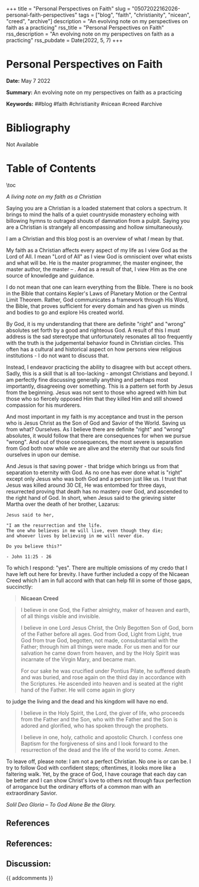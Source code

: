 +++
title = "Personal Perspectives on Faith"
slug = "05072022162026-personal-faith-perspectives"
tags = ["blog", "faith", "christianity", "nicean", "creed", "archive"]
description = "An evolving note on my perspectives on faith as a practicing"
rss_title = "Personal Perspectives on Faith"
rss_description = "An evolving note on my perspectives on faith as a practicing"
rss_pubdate = Date(2022, 5, 7)
+++



Personal Perspectives on Faith
=========

**Date:** May 7 2022

**Summary:** An evolving note on my perspectives on faith as a practicing

**Keywords:** ##blog #faith #christianity #nicean #creed #archive

Bibliography
==========

Not Available

Table of Contents
=========

\toc

*A living note on my faith as a Christian*

Saying you are a Christian is a loaded statement that colors a spectrum. It brings to mind the halls of a quiet countryside monastery echoing with billowing hymns to outraged shouts of damnation from a pulpit. Saying you are a Christian is strangely all encompassing and hollow simultaneously.

I am a Christian and this blog post is an overview of what *I* mean by that.

My faith as a Christian affects every aspect of my life as I view God as the Lord of All. I mean "Lord of All" as I view God is omniscient over what exists and what will be. He is the master programmer, the master engineer, the master author, the master – . And as a result of that, I view Him as the one source of knowledge and guidance.

I do not mean that one can learn everything from the Bible. There is no book in the Bible that contains Kepler's Laws of Planetary Motion or the Central Limit Theorem.  Rather, God communicates a framework through His Word, the Bible, that proves sufficient for every domain and has given us minds and bodies to go and explore His created world.

By God, it is my understanding that there are definite "right" and "wrong" absolutes set forth by a good and righteous God. A result of this I must address is the sad stereotype that unfortunately resonates all too frequently with the truth is the judgemental behavior found in Christian circles. This often has a cultural and historical aspect on how persons view religious institutions - I do not want to discuss that.

Instead, I endeavor practicing the ability to disagree with but accept others. Sadly, this is a skill that is all too-lacking - amongst Christians and beyond. I am perfectly fine discussing generally anything and perhaps most importantly, disagreeing over something. This is a pattern set forth by Jesus from the beginning. Jesus was not sent to those who agreed with him but those who so fiercely opposed Him that they killed Him and still showed compassion for his murderers.

And most important in my faith is my acceptance and trust in the person who is Jesus Christ as the Son of God and Savior of the World. Saving us from what? Ourselves. As I believe there are definite "right" and "wrong" absolutes, it would follow that there are consequences for when we pursue "wrong". And out of those consequences, the most severe is separation from God both now while we are alive and the eternity that our souls find ourselves in upon our demise.

And Jesus is that saving power - that bridge which brings us from that separation to eternity with God. As no one has ever done what is "right" except only Jesus who was both God and a person just like us. I trust that Jesus was killed around 30 CE, He was entombed for three days, resurrected proving that death has no mastery over God, and ascended to the right hand of God. In short, when Jesus said to the grieving sister Martha over the death of her brother, Lazarus:

```
Jesus said to her,

"I am the resurrection and the life. 
The one who believes in me will live, even though they die; 
and whoever lives by believing in me will never die.

Do you believe this?"

- John 11:25 - 26
```

To which I respond: "yes".  There are multiple omissions of my credo that I have left out here for brevity. I have further included a copy of the Nicaean Creed which I am in full accord with that can help fill in some of those gaps, succinctly:

> **Nicaean Creed**


> I believe in one God, the Father almighty, maker of heaven and earth, of all things visible and invisible. 
>
> I believe in one Lord Jesus Christ, the Only Begotten Son of God, born of the Father before all ages. God from God, Light from Light, true God from true God, begotten, not made, consubstantial with the Father; through him all things were made. For us men and for our salvation he came down from heaven, and by the Holy Spirit was incarnate of the Virgin Mary, and became man.
>
> For our sake he was crucified under Pontius Pilate, he suffered death and was buried, and rose again on the third day in accordance with the Scriptures. He ascended into heaven and is seated at the right hand of the Father. He will come again in glory


to judge the living and the dead and his kingdom will have no end.

> I believe in the Holy Spirit, the Lord, the giver of life, who proceeds from the Father and the Son, who with the Father and the Son is adored and glorified, who has spoken through the prophets.
>
> I believe in one, holy, catholic and apostolic Church. I confess one Baptism for the forgiveness of sins and I look forward to the resurrection of the dead and the life of the world to come. Amen.


To leave off, please note: I am not a perfect Christian. No one is or can be. I try to follow God with confident steps; oftentimes, it looks more like a faltering walk. Yet, by the grace of God, I have courage that each day can be better and I can show Christ's love to others not through faux perfection of arrogance but the ordinary efforts of a common man with an extraordinary Savior.

*Solil Deo Gloria – To God Alone Be the Glory.*

## References

## References:
## Discussion: 

{{ addcomments }}
